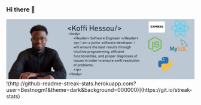 ### Hi there 👋

<img alt="book" src="image/Image 11-17-22 at 3.07 PM.jpg">
!(http://github-readme-streak-stats.herokuapp.com?user=Bestnogm1&theme=dark&background=000000)](https://git.io/streak-stats)
<!-- ![](https://raw.githubusercontent.com/Bestnogm1/github-profile-summary-cards-example/master/profile-summary-card-output/dracula/0-profile-details.svg)

![](https://raw.githubusercontent.com/bestnogm1/github-profile-summary-cards-example/master/profile-summary-card-output/dracula/4-productive-time.svg) -->
<!--
**Bestnogm1/Bestnogm1** is a ✨ _special_ ✨ repository because its `README.md` (this file) appears on your GitHub profile.

Here are some ideas to get you started:

- 🔭 I’m currently working on ...
- 🌱 I’m currently learning ...
- 👯 I’m looking to collaborate on ...
- 🤔 I’m looking for help with ...
- 💬 Ask me about ...
- 📫 How to reach me: ...
- 😄 Pronouns: ...
- ⚡ Fun fact: ...
-->
